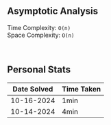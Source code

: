 ## Asymptotic Analysis  
Time Complexity: `O(n)`  
Space Complexity: `O(n)`  

&nbsp;  

## Personal Stats
| Date Solved | Time Taken |
| ----------- | ---------- |
| 10-16-2024 | 1min |  
| 10-14-2024 | 4min |  
